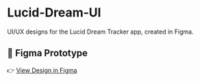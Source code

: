 # Lucid-Dream-UI

UI/UX designs for the Lucid Dream Tracker app, created in Figma.

## 🔗 Figma Prototype
👉 [View Design in Figma](https://www.figma.com/proto/LlbQLNQ8fR782JqxzZZVrI/Untitled?node-id=0-1&t=wJXuHdND2BeItUk9-1)
